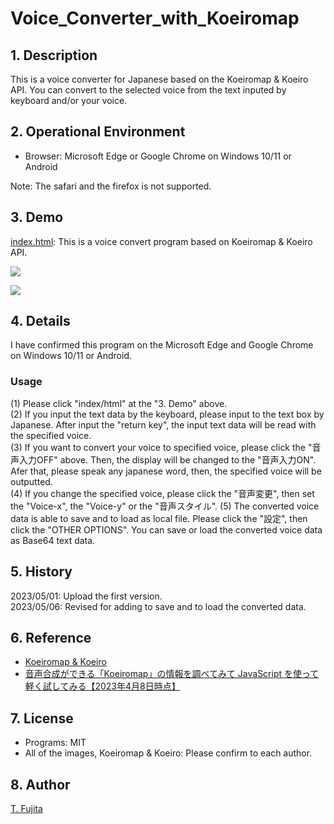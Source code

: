 # Voice_Converter_with_Koeiromap

## 1. Description
This is a voice converter for Japanese based on the Koeiromap & Koeiro API. You can convert to the selected voice from the text inputed by keyboard and/or your voice.  

## 2. Operational Environment
- Browser: Microsoft Edge or Google Chrome on Windows 10/11 or Android

Note: The safari and the firefox is not supported.

## 3. Demo
[index.html](https://to-fujita.github.io/Voice_Converter_with_Koeiromap/index.html): This is a voice convert program based on Koeiromap & Koeiro API.
  
<a href="https://to-fujita.github.io/Voice_Converter_with_Koeiromap/index.html"><img src="https://to-fujita.github.io/Images/Voice_Converter_with_Koeiromap.jpg"></a>
  
<a href="https://to-fujita.github.io/Voice_Converter_with_Koeiromap/index.html"><img src="https://to-fujita.github.io/Images/Voice_Converter_with_Koeiromap-01.jpg"></a>

## 4. Details
I have confirmed this program on the Microsoft Edge and Google Chrome on Windows 10/11 or Android.  

### Usage
(1) Please click "index/html" at the "3. Demo" above.  
(2) If you input the text data by the keyboard, please input to the text box by Japanese. After input the "return key", the input text data will be read with the specified voice.  
(3) If you want to convert your voice to specified voice, please click the "音声入力OFF" above. Then, the display will be changed to the "音声入力ON". Afer that, please speak any japanese word, then, the specified voice will be outputted.  
(4) If you change the specified voice, please click the "音声変更", then set the "Voice-x", the "Voice-y" or the "音声スタイル".
(5) The converted voice data is able to save and to load as local file. Please click the "設定", then click the "OTHER OPTIONS". You can save or load the converted voice data as Base64 text data.
  
## 5. History
2023/05/01: Upload the first version.  
2023/05/06: Revised for adding to save and to load the converted data.
  
## 6. Reference
- [Koeiromap & Koeiro](http://koeiromap.rinna.jp/)
- [音声合成ができる「Koeiromap」の情報を調べてみて JavaScript を使って軽く試してみる【2023年4月8日時点】](https://qiita.com/youtoy/items/258ac8ed5313f64402a3)

  
## 7. License
- Programs: MIT
- All of the images, Koeiromap & Koeiro: Please confirm to each author.
  
## 8. Author
[T. Fujita](https://github.com/To-Fujita)
